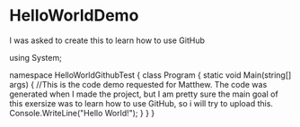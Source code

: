 # HelloWorldDemo
I was asked to create this to learn how to use GitHub

using System;

namespace HelloWorldGithubTest
{
    class Program
    {
        static void Main(string[] args)
        {
            //This is the code demo requested for Matthew. The code was generated when I made the project, but I am pretty sure the main goal of this exersize was to learn how to use GitHub, so i will try to upload this.
            Console.WriteLine("Hello World!");
        }
    }
}
